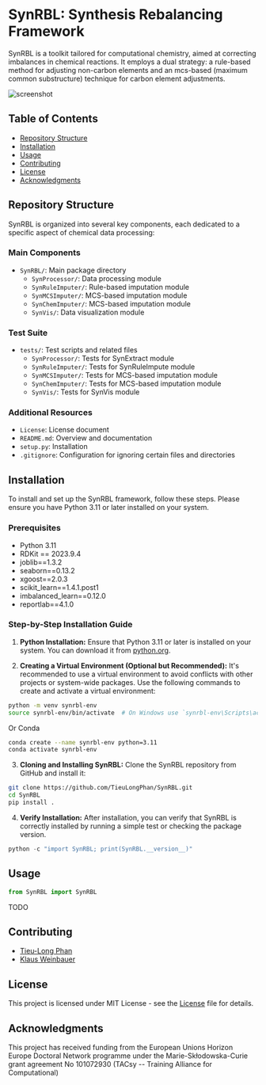 # SynRBL: Synthesis Rebalancing Framework

SynRBL is a toolkit tailored for computational chemistry, aimed at correcting imbalances in chemical reactions. It employs a dual strategy: a rule-based method for adjusting non-carbon elements and an mcs-based (maximum common substructure) technique for carbon element adjustments.

![screenshot](./Docs/Image/Flowchart.png)


## Table of Contents
- [Repository Structure](#repository-structure)
- [Installation](#installation)
- [Usage](#usage)
- [Contributing](#contributing)
- [License](#license)
- [Acknowledgments](#acknowledgments)

## Repository Structure

SynRBL is organized into several key components, each dedicated to a specific aspect of chemical data processing:

### Main Components

- `SynRBL/`: Main package directory
  - `SynProcessor/`: Data processing module
  - `SynRuleImputer/`: Rule-based imputation module
  - `SynMCSImputer/`: MCS-based imputation module
  - `SynChemImputer/`: MCS-based imputation module
  - `SynVis/`: Data visualization module

### Test Suite

- `tests/`: Test scripts and related files
  - `SynProcessor/`: Tests for SynExtract module
  - `SynRuleImputer/`: Tests for SynRuleImpute module
  - `SynMCSImputer/`: Tests for MCS-based imputation module
  - `SynChemImputer/`: Tests for MCS-based imputation module
  - `SynVis/`: Tests for SynVis module

### Additional Resources

- `License`: License document
- `README.md`: Overview and documentation
- `setup.py`: Installation
- `.gitignore`: Configuration for ignoring certain files and directories

## Installation

To install and set up the SynRBL framework, follow these steps. Please ensure you have Python 3.11 or later installed on your system.

### Prerequisites

- Python 3.11
- RDKit == 2023.9.4
- joblib==1.3.2
- seaborn==0.13.2
- xgoost==2.0.3
- scikit_learn==1.4.1.post1
- imbalanced_learn==0.12.0
- reportlab==4.1.0


### Step-by-Step Installation Guide

1. **Python Installation:**
  Ensure that Python 3.11 or later is installed on your system. You can download it from [python.org](https://www.python.org/downloads/).

2. **Creating a Virtual Environment (Optional but Recommended):**
  It's recommended to use a virtual environment to avoid conflicts with other projects or system-wide packages. Use the following commands to create and activate a virtual environment:

  ```bash
  python -m venv synrbl-env
  source synrbl-env/bin/activate  # On Windows use `synrbl-env\Scripts\activate`
  ```
  Or Conda

  ```bash
  conda create --name synrbl-env python=3.11
  conda activate synrbl-env
  ```

3. **Cloning and Installing SynRBL:**
  Clone the SynRBL repository from GitHub and install it:

  ```bash
  git clone https://github.com/TieuLongPhan/SynRBL.git
  cd SynRBL
  pip install .
  ```

4. **Verify Installation:**
  After installation, you can verify that SynRBL is correctly installed by running a simple test or checking the package version.

  ```python
  python -c "import SynRBL; print(SynRBL.__version__)"
  ```

## Usage

  ```python
  from SynRBL import SynRBL
  ```


TODO

## Contributing
- [Tieu-Long Phan](https://tieulongphan.github.io/)
- [Klaus Weinbauer](https://github.com/klausweinbauer)

## License

This project is licensed under MIT License - see the [License](LICENSE) file for details.

## Acknowledgments

This project has received funding from the European Unions Horizon Europe Doctoral Network programme under the Marie-Skłodowska-Curie grant agreement No 101072930 (TACsy -- Training Alliance for Computational)
